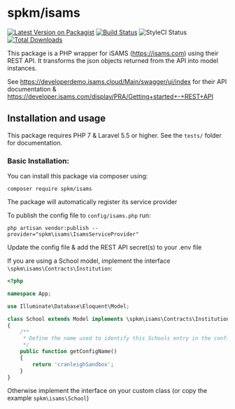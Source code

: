 # spkm/isams
[![Latest Version on Packagist](https://img.shields.io/packagist/v/spkm/isams.svg?style=flat-square)](https://packagist.org/packages/spkm/isams)
[![Build Status](https://img.shields.io/travis/spkm/isams/master.svg?style=flat-square)](https://travis-ci.org/spkm/isams)
![StyleCI Status](https://github.styleci.io/repos/144165171/shield)
[![Total Downloads](https://img.shields.io/packagist/dt/spkm/isams.svg?style=flat-square)](https://packagist.org/packages/spkm/isams)


This package is a PHP wrapper for iSAMS (https://isams.com) using their REST API. It transforms the json 
objects returned from the API into model instances.

See https://developerdemo.isams.cloud/Main/swagger/ui/index for their API documentation & https://developer.isams.com/display/PRA/Getting+started+-+REST+API 

## Installation and usage
This package requires PHP 7 & Laravel 5.5 or higher. See the `tests/` folder for documentation. 

### Basic Installation:
You can install this package via composer using:
```
composer require spkm/isams
```

The package will automatically register its service provider

To publish the config file to `config/isams.php` run:
```
php artisan vendor:publish --provider="spkm\isams\IsamsServiceProvider"
```

Update the config file & add the REST API secret(s) to your .env file

If you are using a School model, implement the interface `\spkm\isams\Contracts\Institution`:
```php
<?php

namespace App;

use Illuminate\Database\Eloquent\Model;

class School extends Model implements \spkm\isams\Contracts\Institution
{
    /**
     * Define the name used to identify this Schools entry in the config
     */
    public function getConfigName()
    {
        return 'cranleighSandbox';
    }
}


``` 
Otherwise implement the interface on your custom class (or copy the example `spkm\isams\School`)

  
